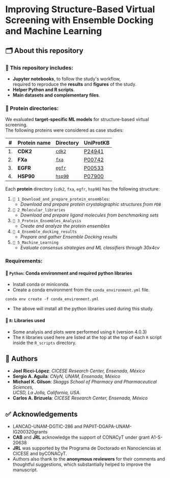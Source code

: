 # Improving Structure-Based Virtual Screening with Ensemble Docking and Machine Learning


## 🗂 About this repository

### 📙 **This repository includes:**

- **Jupyter notebooks**, to follow the study's workflow,  
  required to reproduce the **results** and **figures** of the study. 
- **Helper Python and R scripts**.
- **Main datasets and complementary files**. 

### **📂 Protein directories:**

We evaluated **target-specific ML models** for structure-based virtual screening.  
The following proteins were considered as case studies:

| # | Protein name | Directory  | UniProtKB  |
| - |- | - | ---- |
|1.  | **CDK2** | [`cdk2`](https://github.com/jRicciL/ML-ensemble-docking/tree/main/cdk2)| [P24941](https://www.uniprot.org/uniprot/P24941)  | 
| 2. | **FXa**  | [`fxa`](https://github.com/jRicciL/ML-ensemble-docking/tree/main/fxa)| [P00742](https://www.uniprot.org/uniprot/P00742) |  
| 3. | **EGFR** | [`egfr`](https://github.com/jRicciL/ML-ensemble-docking/tree/main/egfr)| [P00533](https://www.uniprot.org/uniprot/P00533) | 
| 4. | **HSP90** | [`hsp90`](https://github.com/jRicciL/ML-ensemble-docking/tree/main/hsp90)| [P07900](https://www.uniprot.org/uniprot/P07900) | 

Each **protein** directory (`cdk2`, `fxa`, `egfr`, `hsp90`) has the following structure:
1. `📂 1_Download_and_prepare_protein_ensembles`:  
    - *Download and prepare protein crystalographic structures from `PDB`*
2. `📂 2_Molecular_libraries`
    - *Download and prepare ligand molecules from benchmarking sets*
3. `📂 3_Protein_Ensembles_Analysis`
    - *Create and analyze the protein ensembles*
4. `📂 4_Ensemble_docking_results`
    - *Prepare and gather Ensemble Docking results*
5. `📂 5_Machine_Learning`
    - *Evaluate consensus strategies and ML classifiers through 30x4cv*
    
### Requirements:
#### 🐍 `Python`: Conda environment and required python libraries
- Install conda or miniconda.
- Create a conda environment from the `conda_environment.yml` file.  
```shell
conda env create -f conda_environment.yml
```

- The above will install all the python libraries used during this study.

#### 🔵 `R`: Libraries used
- Some analysis and plots were performed using `R` (version 4.0.3)
- The `R` libraries used here are listed at the top at the top of each `R` script inside the `R_scripts` directory.


## 👥 Authors 

- **Joel Ricci-López**: *CICESE Research Center, Ensenada, México*
- **Sergio A. Aguila**: *CNyN, UNAM, Ensenada, México*
- **Michael K. Gilson**: *Skaggs School of Pharmacy and Pharmaceutical Sciences,  
UCSD, La Jolla, California, USA.*
- **Carlos A. Brizuela**: *CICESE Research Center, Ensenada, México*
  


## ✅ Acknowledgements

- LANCAD-UNAM-DGTIC-286 and PAPIIT-DGAPA-UNAM-IG200320grants
- **CAB**  and  **JRL**  acknowledge  the  support  of  CONACyT  under  grant  A1-S-20638
- **JRL**  was  supported  by  the  Programa  de  Doctorado  en  Nanociencias  at  CICESE  and  byCONACyT.
- Authors also thank to the **anonymous reviewers** for their comments and thoughtful suggestions, which substantially helped to improve the manuscript.

  
